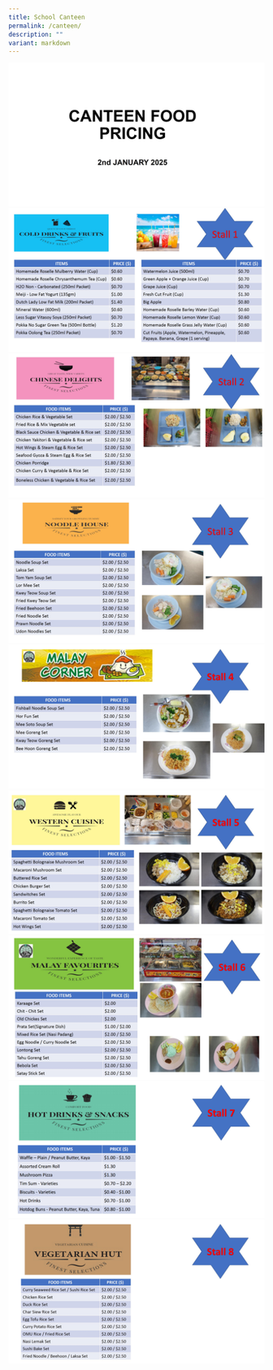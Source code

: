 ```yaml
---
title: School Canteen
permalink: /canteen/
description: ""
variant: markdown
---
```

![](/images/Canteen/Canteen_Pricing_for_2025_conv_1.jpg)
![](/images/Canteen/Canteen_Pricing_for_2025_conv_2.jpg)
![](/images/Canteen/Canteen_Pricing_for_2025_conv_3.jpg)
![](/images/Canteen/Canteen_Pricing_for_2025_conv_4.jpg)
![](/images/Canteen/Canteen_Pricing_for_2025_conv_5.jpg)
![](/images/Canteen/Canteen_Pricing_for_2025_conv_6.jpg)
![](/images/Canteen/Canteen_Pricing_for_2025_conv_7.jpg)
![](/images/Canteen/Canteen_Pricing_for_2025_conv_8.png)
![](/images/Canteen/Canteen_Pricing_for_2025_conv_9.jpg)